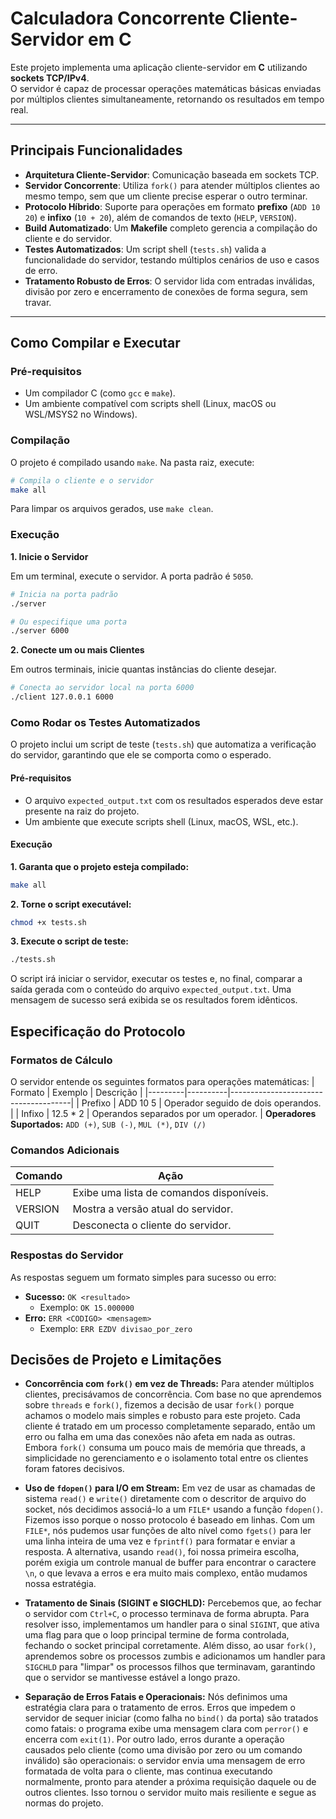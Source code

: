 # Calculadora Concorrente Cliente-Servidor em C

Este projeto implementa uma aplicação cliente-servidor em **C** utilizando **sockets TCP/IPv4**.  
O servidor é capaz de processar operações matemáticas básicas enviadas por múltiplos clientes simultaneamente, retornando os resultados em tempo real.

---

## Principais Funcionalidades

- **Arquitetura Cliente-Servidor**: Comunicação baseada em sockets TCP.
- **Servidor Concorrente**: Utiliza `fork()` para atender múltiplos clientes ao mesmo tempo, sem que um cliente precise esperar o outro terminar.
- **Protocolo Híbrido**: Suporte para operações em formato **prefixo** (`ADD 10 20`) e **infixo** (`10 + 20`), além de comandos de texto (`HELP`, `VERSION`).
- **Build Automatizado**: Um **Makefile** completo gerencia a compilação do cliente e do servidor.
- **Testes Automatizados**: Um script shell (`tests.sh`) valida a funcionalidade do servidor, testando múltiplos cenários de uso e casos de erro.
- **Tratamento Robusto de Erros**: O servidor lida com entradas inválidas, divisão por zero e encerramento de conexões de forma segura, sem travar.

---

## Como Compilar e Executar

### Pré-requisitos
- Um compilador C (como `gcc` e `make`).
- Um ambiente compatível com scripts shell (Linux, macOS ou WSL/MSYS2 no Windows).

### Compilação
O projeto é compilado usando `make`. Na pasta raiz, execute:
```bash
# Compila o cliente e o servidor
make all
```
Para limpar os arquivos gerados, use `make clean`.

### Execução

**1. Inicie o Servidor**

Em um terminal, execute o servidor. A porta padrão é `5050`.

```bash
# Inicia na porta padrão
./server

# Ou especifique uma porta
./server 6000
```

**2. Conecte um ou mais Clientes**

Em outros terminais, inicie quantas instâncias do cliente desejar.

```bash
# Conecta ao servidor local na porta 6000
./client 127.0.0.1 6000
```

### Como Rodar os Testes Automatizados

O projeto inclui um script de teste (`tests.sh`) que automatiza a verificação do servidor, garantindo que ele se comporta como o esperado.

#### Pré-requisitos
- O arquivo `expected_output.txt` com os resultados esperados deve estar presente na raiz do projeto.
- Um ambiente que execute scripts shell (Linux, macOS, WSL, etc.).

#### Execução
**1. Garanta que o projeto esteja compilado:**
```bash
make all
```
**2. Torne o script executável:**
```bash
chmod +x tests.sh
```
**3. Execute o script de teste:**
```bash
./tests.sh
```
O script irá iniciar o servidor, executar os testes e, no final, comparar a saída gerada com o conteúdo do arquivo `expected_output.txt`. Uma mensagem de sucesso será exibida se os resultados forem idênticos.

## Especificação do Protocolo

### Formatos de Cálculo
O servidor entende os seguintes formatos para operações matemáticas:
| Formato | Exemplo  | Descrição                            |
|---------|----------|--------------------------------------|
| Prefixo | ADD 10 5 | Operador seguido de dois operandos.  |
| Infixo  | 12.5 * 2 | Operandos separados por um operador. |
**Operadores Suportados:** `ADD (+)`, `SUB (-)`, `MUL (*)`, `DIV (/)`

### Comandos Adicionais
| Comando | Ação                                     |
|---------|------------------------------------------|
| HELP    | Exibe uma lista de comandos disponíveis. |
| VERSION | Mostra a versão atual do servidor.       |
| QUIT    | Desconecta o cliente do servidor.        |

### Respostas do Servidor
As respostas seguem um formato simples para sucesso ou erro:
- **Sucesso:** `OK <resultado>`
   - Exemplo: `OK 15.000000`
- **Erro:** `ERR <CODIGO> <mensagem>`
  - Exemplo: `ERR EZDV divisao_por_zero`
 
## Decisões de Projeto e Limitações
- **Concorrência com `fork()` em vez de Threads:** Para atender múltiplos clientes, precisávamos de concorrência. Com base no que aprendemos sobre `threads` e `fork()`, fizemos a decisão de usar `fork()` porque achamos o modelo mais simples e robusto para este projeto. Cada cliente é tratado em um processo completamente separado, então um erro ou falha em uma das conexões não afeta em nada as outras. Embora `fork()` consuma um pouco mais de memória que threads, a simplicidade no gerenciamento e o isolamento total entre os clientes foram fatores decisivos.

- **Uso de `fdopen()` para I/O em Stream:** Em vez de usar as chamadas de sistema `read()` e `write()` diretamente com o descritor de arquivo do socket, nós decidimos associá-lo a um `FILE*` usando a função `fdopen()`. Fizemos isso porque o nosso protocolo é baseado em linhas. Com um `FILE*`, nós pudemos usar funções de alto nível como `fgets()` para ler uma linha inteira de uma vez e `fprintf()` para formatar e enviar a resposta. A alternativa, usando `read()`, foi nossa primeira escolha, porém exigia um controle manual de buffer para encontrar o caractere `\n`, o que levava a erros e era muito mais complexo, então mudamos nossa estratégia.

- **Tratamento de Sinais (SIGINT e SIGCHLD):** Percebemos que, ao fechar o servidor com `Ctrl+C`, o processo terminava de forma abrupta. Para resolver isso, implementamos um handler para o sinal `SIGINT`, que ativa uma flag para que o loop principal termine de forma controlada, fechando o socket principal corretamente. Além disso, ao usar `fork()`, aprendemos sobre os processos zumbis e adicionamos um handler para `SIGCHLD` para "limpar" os processos filhos que terminavam, garantindo que o servidor se mantivesse estável a longo prazo.

- **Separação de Erros Fatais e Operacionais:** Nós definimos uma estratégia clara para o tratamento de erros. Erros que impedem o servidor de sequer iniciar (como falha no `bind()` da porta) são tratados como fatais: o programa exibe uma mensagem clara com `perror()` e encerra com `exit(1)`. Por outro lado, erros durante a operação causados pelo cliente (como uma divisão por zero ou um comando inválido) são operacionais: o servidor envia uma mensagem de erro formatada de volta para o cliente, mas continua executando normalmente, pronto para atender a próxima requisição daquele ou de outros clientes. Isso tornou o servidor muito mais resiliente e segue as normas do projeto.
